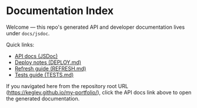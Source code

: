 # Documentation Index

Welcome — this repo's generated API and developer documentation lives under `docs/jsdoc`.

Quick links:

- [API docs (JSDoc)](/my-portfolio/jsdoc/index.html)
- [Deploy notes (DEPLOY.md)](DEPLOY.md)
- [Refresh guide (REFRESH.md)](REFRESH.md)
- [Tests guide (TESTS.md)](TESTS.md)

If you navigated here from the repository root URL (https://keglev.github.io/my-portfolio/),
click the API docs link above to open the generated documentation.
